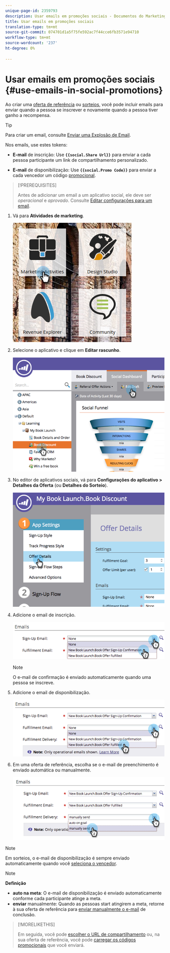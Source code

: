 ```yaml
---
unique-page-id: 2359793
description: Usar emails em promoções sociais - Documentos do Marketing - Documentação do produto
title: Usar emails em promoções sociais
translation-type: tm+mt
source-git-commit: 074701d1a5f75fe592ac7f44cce6fb3571e94710
workflow-type: tm+mt
source-wordcount: '237'
ht-degree: 0%

---
```



# Usar emails em promoções sociais {#use-emails-in-social-promotions}

Ao criar uma [oferta de referência](/help/marketo/product-docs/demand-generation/social/referral-offers/create-a-referral-offer.md) ou [sorteios](/help/marketo/product-docs/demand-generation/social/sweepstakes/create-sweepstakes.md), você pode incluir emails para enviar quando a pessoa se inscrever e novamente quando a pessoa tiver ganho a recompensa.

>[!TIP]
>
>Para criar um email, consulte [Enviar uma Explosão de Email](/help/marketo/getting-started/quick-wins/send-an-email.md).

Nos emails, use estes tokens:

* **E-mail** de inscrição: Use  **`{{social.Share Url}}`** para enviar a cada pessoa participante um link de compartilhamento personalizado.

* **E-mail** de disponibilização: Use  **`{{social.Promo Code}}`** para enviar a cada vencedor um código  [promocional](/help/marketo/product-docs/demand-generation/social/social-functions/use-promo-codes-for-offer-fulfillment.md).

>[!PREREQUISITES]
>
>Antes de adicionar um email a um aplicativo social, ele deve ser _operacional_ e _aprovado_. Consulte [Editar configurações para um email](/help/marketo/product-docs/email-marketing/general/functions-in-the-editor/make-an-email-operational.md).

1. Vá para **Atividades de marketing**.

   ![](assets/ma.png)

1. Selecione o aplicativo e clique em **Editar rascunho**.

   ![](assets/image2014-9-19-16-3a12-3a33.png)

1. No editor de aplicativos sociais, vá para **Configurações do aplicativo > Detalhes da Oferta** (ou **Detalhes do Sorteio**).

   ![](assets/image2014-9-19-16-3a12-3a41.png)

1. Adicione o email de inscrição.

   ![](assets/image2014-9-19-16-3a12-3a49.png)

   >[!NOTE]
   >
   >O e-mail de confirmação é enviado automaticamente quando uma pessoa se inscreve.

1. Adicione o email de disponibilização.

   ![](assets/image2014-9-19-16-3a15-3a26.png)

1. Em uma oferta de referência, escolha se o e-mail de preenchimento é enviado automática ou manualmente.

   ![](assets/image2014-9-19-16-3a15-3a36.png)

>[!NOTE]
>
>Em sorteios, o e-mail de disponibilização é sempre enviado automaticamente quando você [seleciona o vencedor](/help/marketo/product-docs/demand-generation/social/sweepstakes/select-sweepstakes-winners.md).

>[!NOTE]
>
>**Definição**
>
>* **auto na meta**: O e-mail de disponibilização é enviado automaticamente conforme cada participante atinge a meta.
>* **enviar** manualmente: Quando as pessoas start atingirem a meta, retorne à sua oferta de referência para  [enviar manualmente o e-mail](/help/marketo/product-docs/demand-generation/social/referral-offers/send-referral-offer-fulfillment-email.md) de conclusão.

>



>[!MORELIKETHIS]
>
>Em seguida, você pode [escolher o URL de compartilhamento](/help/marketo/product-docs/demand-generation/social/social-functions/choose-the-share-url-for-a-social-app.md) ou, na sua oferta de referência, você pode [carregar os códigos promocionais](/help/marketo/product-docs/demand-generation/social/social-functions/use-promo-codes-for-offer-fulfillment.md) que você enviará.
